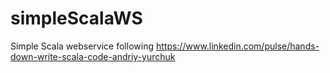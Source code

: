 # simpleScalaWS
Simple Scala webservice following https://www.linkedin.com/pulse/hands-down-write-scala-code-andriy-yurchuk
